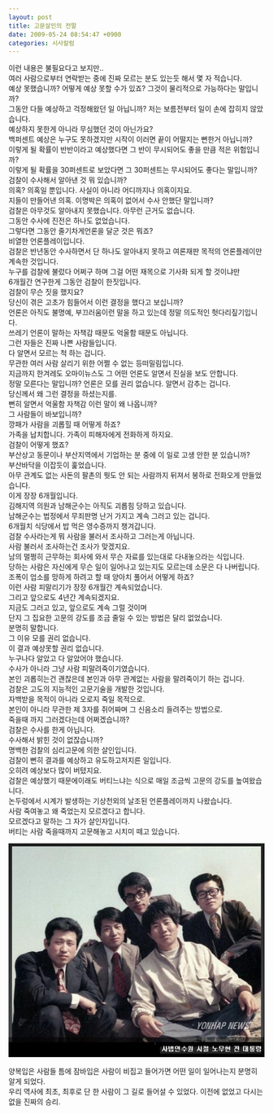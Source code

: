 ```yaml
---
layout: post
title: 고문살인의 전말
date: 2009-05-24 08:54:47 +0900
categories: 시사칼럼
---
```

이런 내용은 불필요다고 보지만..   
여러 사람으로부터 연락받는 중에 진짜 모르는 분도 있는듯 해서 몇 자 적습니다.  
예상 못했습니까? 어떻게 예상 못할 수가 있죠? 그것이 물리적으로 가능하다는 말입니까?   
그동안 다들 예상하고 걱정해왔던 일 아닙니까? 저는 보름전부터 일이 손에 잡히지 않았습니다.  
예상하지 못한게 아니라 무심했던 것이 아닌가요?   
백퍼센트 예상은 누구도 못하겠지만 시작이 이러면 끝이 어떨지는 뻔한거 아닙니까?  
이렇게 될 확률이 반반이라고 예상했다면 그 반이 무시되어도 좋을 만큼 적은 위험입니까?  
이렇게 될 확률을 30퍼센트로 보았다면 그 30퍼센트는 무시되어도 좋다는 말입니까?  
검찰이 수사해서 알아낸 것 뭐 있습니까?  
의혹? 의혹일 뿐입니다. 사실이 아니라 어디까지나 의혹이지요.  
지들이 만들어낸 의혹. 이명박은 의혹이 없어서 수사 안했단 말입니까?  
검찰은 아무것도 알아내지 못했습니다. 아무런 근거도 없습니다.  
그동안 수사에 진전은 하나도 없었습니다.  
그렇다면 그동안 줄기차게언론을 달군 것은 뭐죠?  
비열한 언론플레이입니다.  
검찰은 반년동안 수사하면서 단 하나도 알아내지 못하고 여론재판 목적의 언론플레이만 계속한 것입니다.  
누구를 검찰에 불렀다 어쩌구 하며 그걸 어떤 재목으로 기사화 되게 할 것이냐만   
6개월간 연구한게 그동안 검찰이 한짓입니다.  
검찰이 무슨 짓을 했지요?  
당신이 겪은 고초가 힘들어서 이런 결정을 했다고 보십니까?  
언론은 아직도 불명예, 부끄러움이런 말을 하고 있는데 정말 의도적인 헛다리짚기입니다.  
쓰레기 언론이 말하는 자책감 때문도 억울함 때문도 아닙니다.  
그런 자들은 진짜 나쁜 사람들입니다.  
다 알면서 모르는 척 하는 겁니다.  
무관한 여러 사람 살리기 위한 어쩔 수 없는 등떠밀림입니다.  
지금까지 한겨레도 오마이뉴스도 그 어떤 언론도 알면서 진실을 보도 안합니다.  
정말 모른다는 말입니까? 언론은 모를 권리 없습니다. 알면서 감추는 겁니다.  
당신께서 왜 그런 결정을 하셨는지를.  
뻔히 알면서 억울함 자책감 이런 말이 왜 나옵니까?  
그 사람들이 바보입니까?  
깡패가 사람을 괴롭힐 때 어떻게 하죠?  
가족을 납치합니다. 가족이 피해자에게 전화하게 하지요.  
검찰이 어떻게 했죠?  
부산상고 동문이나 부산지역에서 기업하는 분 중에 이 일로 고생 안한 분 있습니까?  
부산바닥을 이잡듯이 훑었습니다.  
아무 관계도 없는 사돈의 팔촌의 뭣도 안 되는 사람까지 뒤져서 봉하로 전화오게 만들었습니다.  
이게 장장 6개월입니다.  
김해지역 의원과 남해군수는 아직도 괴롭힘 당하고 있습니다.  
남해군수는 법정에서 무죄판명 난거 가지고 계속 그러고 있는 겁니다.  
6개월치 식당에서 밥 먹은 영수증까지 챙겨갑니다.  
검찰 수사라는게 뭐 사람을 불러서 조사하고 그러는게 아닙니다.  
사람 불러서 조사하는건 조사가 맞겠지요.  
남의 멀쩡히 근무하는 회사에 와서 무슨 자료를 있는대로 다내놓으라는 식입니다.  
당하는 사람은 자신에게 무슨 일이 일어나고 있는지도 모르는데 소문은 다 나버립니다.  
조폭이 업소를 망하게 하려고 할 때 양아치 풀어서 어떻게 하죠?  
이런 사람 피말리기가 장장 6개월간 계속되었습니다.  
그리고 앞으로도 4년간 계속되겠지요.  
지금도 그러고 있고, 앞으로도 계속 그럴 것이며   
단지 그 집요한 고문의 강도를 조금 줄일 수 있는 방법은 달리 없었습니다.  
분명히 말합니다.  
그 이유 모를 권리 없습니다.  
이 결과 예상못할 권리 없습니다.  
누구나다 알았고 다 알았어야 했습니다.  
수사가 아니라 그냥 사람 피말려죽이기였습니다.  
본인 괴롭히는건 괜찮은데 본인과 아무 관계없는 사람을 말려죽이기 하는 겁니다.  
검찰은 고도의 지능적인 고문기술을 개발한 것입니다.  
자백받을 목적이 아니라 오로지 죽일 목적으로.  
본인이 아니라 무관한 제 3자를 쥐어짜며 그 신음소리 들려주는 방법으로.  
죽을때 까지 그러겠다는데 어쩌겠습니까?  
검찰은 수사를 한게 아닙니다.  
수사해서 밝힌 것이 없잖습니까?  
명백한 검찰의 심리고문에 의한 살인입니다.  
검찰이 뻔히 결과를 예상하고 유도하고저지른 일입니다.  
오히려 예상보다 많이 버텼지요.  
검찰은 예상했기 때문에이래도 버티느냐는 식으로 매일 조금씩 고문의 강도를 높여왔습니다.  
논두렁에서 시계가 발생하는 기상천외의 날조된 언론플레이까지 나왔습니다.  
사람 죽여놓고 왜 죽었는지 모르겠다고 합니다.  
모르겠다고 말하는 그 자가 살인자입니다.  
버티는 사람 죽을때까지 고문해놓고 시치미 떼고 있습니다.  
  
  
<IMG alt=000.JPG src="files/attach/images/199/757/030/000.JPG" >  
  
양복입은 사람들 틈에 잠바입은 사람이 비집고 들어가면 어떤 일이 일어나는지 분명히 알게 되었다.  
우리 역사에 최초, 최후로 단 한 사람이 그 길로 들어설 수 있었다. 이전에 없었고 다시는 없을 진짜의 승리.